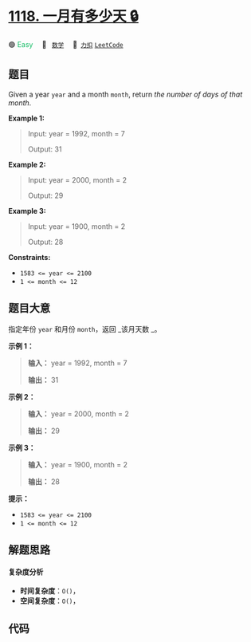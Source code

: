 # [1118. 一月有多少天 🔒](https://2xiao.github.io/leetcode-js/problem/1118.html)

🟢 <font color=#15bd66>Easy</font>&emsp; 🔖&ensp; [`数学`](/tag/math.md)&emsp; 🔗&ensp;[`力扣`](https://leetcode.cn/problems/number-of-days-in-a-month) [`LeetCode`](https://leetcode.com/problems/number-of-days-in-a-month)

## 题目

Given a year `year` and a month `month`, return _the number of days of that
month_.



**Example 1:**

> Input: year = 1992, month = 7
> 
> Output: 31

**Example 2:**

> Input: year = 2000, month = 2
> 
> Output: 29

**Example 3:**

> Input: year = 1900, month = 2
> 
> Output: 28

**Constraints:**

  * `1583 <= year <= 2100`
  * `1 <= month <= 12`


## 题目大意

指定年份 `year` 和月份 `month`，返回 _该月天数  _。



**示例 1：**

> 
> 
> 
> 
> 
> **输入：** year = 1992, month = 7
> 
> **输出：** 31
> 
> 

**示例 2：**

> 
> 
> 
> 
> 
> **输入：** year = 2000, month = 2
> 
> **输出：** 29
> 
> 

**示例 3：**

> 
> 
> 
> 
> 
> **输入：** year = 1900, month = 2
> 
> **输出：** 28
> 
> 



**提示：**

  * `1583 <= year <= 2100`
  * `1 <= month <= 12`


## 解题思路

#### 复杂度分析

- **时间复杂度**：`O()`，
- **空间复杂度**：`O()`，

## 代码

```javascript

```